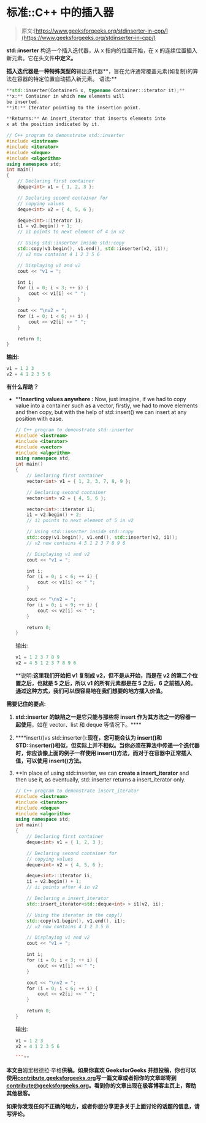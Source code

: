 # 标准::C++ 中的插入器

> 原文:[https://www.geeksforgeeks.org/stdinserter-in-cpp/](https://www.geeksforgeeks.org/stdinserter-in-cpp/)

**std::inserter** 构造一个插入迭代器，从 x 指向的位置开始，在 x 的连续位置插入新元素。它在头文件**中定义。**

**插入迭代器是一种特殊类型的**输出迭代器**，旨在允许通常覆盖元素(如复制)的算法在容器的特定位置自动插入新元素。
语法:**

```cpp
**std::inserter(Container& x, typename Container::iterator it);**
**x:** Container in which new elements will 
be inserted.
**it:** Iterator pointing to the insertion point.

**Returns:** An insert_iterator that inserts elements into 
x at the position indicated by it. 
```

```cpp
// C++ program to demonstrate std::inserter
#include <iostream>
#include <iterator>
#include <deque>
#include <algorithm>
using namespace std;
int main()
{
    // Declaring first container
    deque<int> v1 = { 1, 2, 3 };

    // Declaring second container for
    // copying values
    deque<int> v2 = { 4, 5, 6 };

    deque<int>::iterator i1;
    i1 = v2.begin() + 1;
    // i1 points to next element of 4 in v2

    // Using std::inserter inside std::copy
    std::copy(v1.begin(), v1.end(), std::inserter(v2, i1));
    // v2 now contains 4 1 2 3 5 6

    // Displaying v1 and v2
    cout << "v1 = ";

    int i;
    for (i = 0; i < 3; ++ i) {
        cout << v1[i] << " ";
    }

    cout << "\nv2 = ";
    for (i = 0; i < 6; ++ i) {
        cout << v2[i] << " ";
    }

    return 0;
}
```

**输出:**

```cpp
v1 = 1 2 3
v2 = 4 1 2 3 5 6 
```

****有什么帮助？****

*   ****Inserting values anywhere :** Now, just imagine, if we had to copy value into a container such as a vector, firstly, we had to move elements and then copy, but with the help of std::insert() we can insert at any position with ease.

    ```cpp
    // C++ program to demonstrate std::inserter
    #include <iostream>
    #include <iterator>
    #include <vector>
    #include <algorithm>
    using namespace std;
    int main()
    {
        // Declaring first container
        vector<int> v1 = { 1, 2, 3, 7, 8, 9 };

        // Declaring second container
        vector<int> v2 = { 4, 5, 6 };

        vector<int>::iterator i1;
        i1 = v2.begin() + 2;
        // i1 points to next element of 5 in v2

        // Using std::inserter inside std::copy
        std::copy(v1.begin(), v1.end(), std::inserter(v2, i1));
        // v2 now contains 4 5 1 2 3 7 8 9 6

        // Displaying v1 and v2
        cout << "v1 = ";

        int i;
        for (i = 0; i < 6; ++ i) {
            cout << v1[i] << " ";
        }

        cout << "\nv2 = ";
        for (i = 0; i < 9; ++ i) {
            cout << v2[i] << " ";
        }

        return 0;
    }
    ```

    输出:

    ```cpp
    v1 = 1 2 3 7 8 9
    v2 = 4 5 1 2 3 7 8 9 6

    ```

    **说明:**这里我们开始把 v1 复制成 v2，但不是从开始，而是在 v2 的第二个位置之后，也就是 5 之后，所以 v1 的所有元素都是在 5 之后，6 之前插入的。通过这种方式，我们可以很容易地在我们想要的地方插入价值。** 

****需要记住的要点:****

1.  **std::inserter 的缺陷之一是它只能与那些将 insert 作为其方法之一的容器一起使用**，如在 vector、list 和 deque 等情况下。****
2.  ****insert()vs std::inserter():**现在，您可能会认为 insert()和 STD::inserter()相似，但实际上并不相似。当你必须在算法中传递一个迭代器时，你应该像上面的例子一样使用 insert()方法，而对于在容器中正常插入值，可以使用 insert()方法。**
3.  **In place of using std::inserter, we can **create a insert_iterator** and then use it, as eventually, std::inserter returns a insert_iterator only.

    ```cpp
    // C++ program to demonstrate insert_iterator
    #include <iostream>
    #include <iterator>
    #include <deque>
    #include <algorithm>
    using namespace std;
    int main()
    {
        // Declaring first container
        deque<int> v1 = { 1, 2, 3 };

        // Declaring second container for
        // copying values
        deque<int> v2 = { 4, 5, 6 };

        deque<int>::iterator ii;
        ii = v2.begin() + 1;
        // ii points after 4 in v2

        // Declaring a insert_iterator
        std::insert_iterator<std::deque<int> > i1(v2, ii);

        // Using the iterator in the copy()
        std::copy(v1.begin(), v1.end(), i1);
        // v2 now contains 4 1 2 3 5 6

        // Displaying v1 and v2
        cout << "v1 = ";

        int i;
        for (i = 0; i < 3; ++ i) {
            cout << v1[i] << " ";
        }

        cout << "\nv2 = ";
        for (i = 0; i < 6; ++ i) {
            cout << v2[i] << " ";
        }

        return 0;
    }
    ```

    输出:

    ```cpp
    v1 = 1 2 3
    v2 = 4 1 2 3 5 6

    ```** 

**本文由**姆里根德拉·辛格**供稿。如果你喜欢 GeeksforGeeks 并想投稿，你也可以使用[contribute.geeksforgeeks.org](http://www.contribute.geeksforgeeks.org)写一篇文章或者把你的文章邮寄到 contribute@geeksforgeeks.org。看到你的文章出现在极客博客主页上，帮助其他极客。**

**如果你发现任何不正确的地方，或者你想分享更多关于上面讨论的话题的信息，请写评论。**
